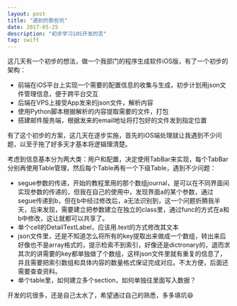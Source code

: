 ```yaml
---
layout: post
title: "遇到的那些坑"
date: 2017-05-25 
description: "初步学习iOS开发的苦"
tag: swift
---   
```


这几天有一个初步的想法，做一个我部门的程序生成软件iOS版，有了一个初步的架构：
* 前端在iOS平台上实现一个需要的配置信息的收集与生成，初步计划用json文件管理信息，便于跨平台交互
* 后端在VPS上接受App发来的json文件，解析内容
* 使用Python脚本根据解析的内容提取需要的文件，打包
* 搭建邮件服务端，根据发来的email地址将打包好的文件发到指定位置

有了这个初步的方案，这几天在逐步实施，首先的iOS端处理就让我遇到不少问题，以至于拖了好多天才基本将逻辑理清楚。

考虑到信息基本分为两大类：用户和配置，决定使用TabBar来实现，每个TabBar分别再使用Table管理，然后每个Table再有一个下级Table，遇到不少问题：
* segue参数的传递，开始的教程里用的那个数组journal，是可以在不同界面间实现参数的传递的，但我在自己的使用中，发现界面a的某个参数，通过segue传递到b，但在b中经过修改后，a无法识别到，这一个问题折腾我半天，后来发现，需要建立把参数建立在独立的class里，通过func的方式在a和b中修改，这让就都可以共享了。
* 单个cell的DetailTextLabel，应该用.text的方式修改其文本
* json文件里，还是不知道怎么将所有的key提取出来做成一个数组，转出来后好像也不是array格式的，提示检索不到索引，好像还是dictronary的，退而求其次的讲需要的key都单独做了个数组，这样json文件里就有重复的信息了，并且需要把索引数组和具体内容的数量格式保证完成对应。不太方便，后面还需要查查资料。
* 单个table里，如何建立多个section，如何单独往里面写入数据？

开发的坑很多，还是自己太水了，希望通过自己的熟悉，多多填坑😄

